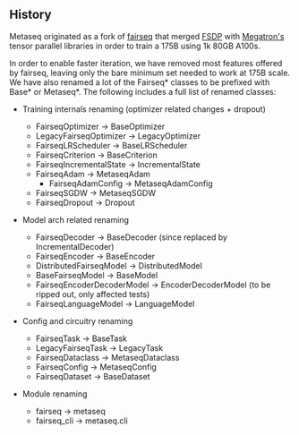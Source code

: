 
## History
Metaseq originated as a fork of [fairseq](https://github.com/pytorch/fairseq) that merged [FSDP](https://fairscale.readthedocs.io/en/stable/api/nn/fsdp.html) with [Megatron's](https://github.com/ngoyal2707/Megatron-LM/tree/fairseq_v2) tensor parallel libraries in order to train a 175B using 1k 80GB A100s.

In order to enable faster iteration, we have removed most features offered by fairseq, leaving only the bare minimum set needed to work at 175B scale.  We have also renamed a lot of the Fairseq* classes to be prefixed with Base* or Metaseq*.  The following includes a full list of renamed classes:
* Training internals renaming (optimizer related changes + dropout)
  * FairseqOptimizer &rarr; BaseOptimizer 
  * LegacyFairseqOptimizer &rarr; LegacyOptimizer
  * FairseqLRScheduler &rarr; BaseLRScheduler 
  * FairseqCriterion &rarr; BaseCriterion
  * FairseqIncrementalState &rarr; IncrementalState
  * FairseqAdam &rarr; MetaseqAdam
    *  FairseqAdamConfig &rarr; MetaseqAdamConfig
  * FairseqSGDW &rarr; MetaseqSGDW 
  * FairseqDropout &rarr; Dropout 

* Model arch related renaming
  * FairseqDecoder &rarr; BaseDecoder (since replaced by IncrementalDecoder)
  * FairseqEncoder &rarr; BaseEncoder 
  * DistributedFairseqModel &rarr; DistributedModel 
  * BaseFairseqModel &rarr; BaseModel 
  * FairseqEncoderDecoderModel &rarr; EncoderDecoderModel (to be ripped out, only affected tests)
  * FairseqLanguageModel &rarr; LanguageModel

* Config and circuitry renaming 
  * FairseqTask &rarr; BaseTask 
  * LegacyFairseqTask &rarr; LegacyTask 
  * FairseqDataclass &rarr; MetaseqDataclass 
  * FairseqConfig &rarr; MetaseqConfig 
  * FairseqDataset &rarr; BaseDataset

* Module renaming
  * fairseq &rarr; metaseq
  * fairseq_cli &rarr; metaseq.cli